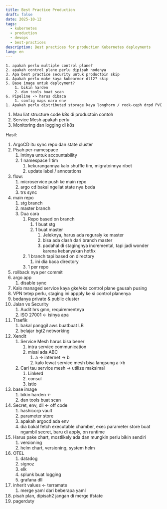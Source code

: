 ```yaml
---
title: Best Practice Production
draft: false
date: 2025-10-12
tags:
  - kubernetes
  - production
  - devops
  - best-practices
description: Best practices for production Kubernetes deployments
lang: en
---
```


	1. apakah perlu multiple control plane?
	2. apakah control plane perlu dipisah nodenya
	3. Apa best practice security untuk productoin skip
	4. Apakah perlu make kaya kubearmor dll2? skip
	5. Base image untuk deployment?
		1. bikin harden
		2. dan tools buat scan
	6. Pipeline -> harus dibaca
		1. config maps naro env
	1. Apakah perlu distributed storage kaya longhorn / rook-ceph drpd PVC
1. Mau liat structure code k8s di productoin contoh
2. Service Mesh apakah perlu
3. Monitoring dan logging di k8s

Hasil:
1. ArgoCD itu sync repo dan state cluster
2. Pisah per-namespace
	1. Intinya untuk accountability
	2. 1 namespace 1 tim
		1. kekurangannya kalo shuffle tim, migratoinnya ribet
		2. update label / annotations
3. flow:
	1. microservice push ke main repo
	2. argo cd bakal ngeliat state nya beda
	3. trs sync
4. main repo
	1. stg branch
	2. master branch
	3. Dua cara
		1. Repo based on branch
			1.  1 buat stg
			2. 1 buat master
				1. Jeleknya, harus ada reguraly ke master
				2. bisa ada clash dari branch master
				3. padahal di stagingnya incremental, tapi jadi wonder karena kebanyakan hotfix
		2. 1 branch tapi based on directory
			1. ini dia baca directory
		3. 1 per repo
5. rollback nya per commit
6. argo app
	1. disable sync
7. Kalo managed service kaya gke/eks control plane gausah pusing
8. VPN tetep perlu, staging ini appply ke si control planenya
9. bedanya private & public cluster
10. Jalan vs Security
	1. Audit hrs gmn, requirementnya
	2. ISO 27001 <- isinya apa
11. Traefik
	1. bakal panggil aws buatbuat LB
	2. belajar bgt2 networking
12. Xendit
	1. Service Mesh harus bisa bener
		1. intra service communication
		2. misal ada ABC
			1. a -> internet -> b
			2. kalo lewat service mesh bisa langsung a->b
	2. Cari tau service mesh -> utilize maksimal
		1. Linkerd
		2. consul
		3. istio
13. base image	
	1. bikin harden <-
	2. dan tools buat scan
14. Secret, env, dll <- off code
	1. hashicorp vault
	2. parameter store
	3. apakah argocd ada env
	4. dia bakal fetch executable chamber, exec parameter store buat ngambil secret, baru di apply, on runtime
15. Harus pake chart, mostlikely ada dan mungkin perlu bikin sendiri
	1. versioning
	2. helm chart, versioning, system helm
16. OTEL
	1. datadog
	2. signoz
	3. elk
	4. splunk buat logging
	5. grafana dll
17. inherit values <- terramate
	1. merge yaml dari beberapa yaml
18. pisah plan, dipisah2 jangan di merge tfstate
19. pagerduty
